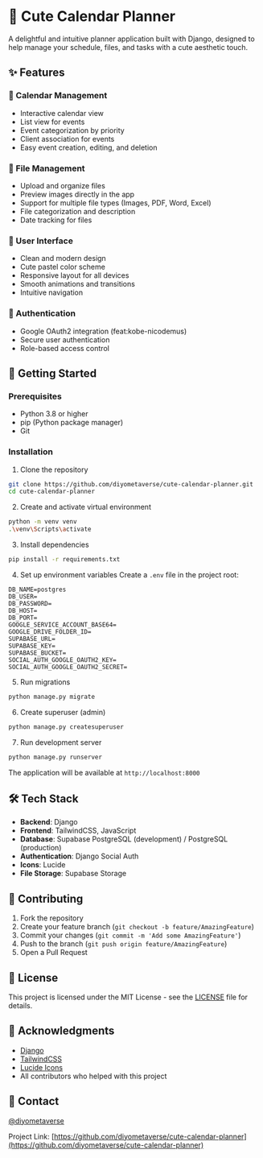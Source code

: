 # 🌸 Cute Calendar Planner

A delightful and intuitive planner application built with Django, designed to help manage your schedule, files, and tasks with a cute aesthetic touch.

## ✨ Features

### 📅 Calendar Management
- Interactive calendar view
- List view for events
- Event categorization by priority
- Client association for events
- Easy event creation, editing, and deletion

### 📁 File Management
- Upload and organize files
- Preview images directly in the app
- Support for multiple file types (Images, PDF, Word, Excel)
- File categorization and description
- Date tracking for files

### 🎨 User Interface
- Clean and modern design
- Cute pastel color scheme
- Responsive layout for all devices
- Smooth animations and transitions
- Intuitive navigation

### 🔐 Authentication
- Google OAuth2 integration (feat:kobe-nicodemus)
- Secure user authentication
- Role-based access control

## 🚀 Getting Started

### Prerequisites
- Python 3.8 or higher
- pip (Python package manager)
- Git

### Installation

1. Clone the repository
```bash
git clone https://github.com/diyometaverse/cute-calendar-planner.git
cd cute-calendar-planner
```

2. Create and activate virtual environment
```bash
python -m venv venv
.\venv\Scripts\activate
```

3. Install dependencies
```bash
pip install -r requirements.txt
```

4. Set up environment variables
Create a `.env` file in the project root:
```plaintext
DB_NAME=postgres
DB_USER=
DB_PASSWORD=
DB_HOST=
DB_PORT=
GOOGLE_SERVICE_ACCOUNT_BASE64=
GOOGLE_DRIVE_FOLDER_ID=
SUPABASE_URL=
SUPABASE_KEY=
SUPABASE_BUCKET=
SOCIAL_AUTH_GOOGLE_OAUTH2_KEY=
SOCIAL_AUTH_GOOGLE_OAUTH2_SECRET=
```

5. Run migrations
```bash
python manage.py migrate
```

6. Create superuser (admin)
```bash
python manage.py createsuperuser
```

7. Run development server
```bash
python manage.py runserver
```

The application will be available at `http://localhost:8000`

## 🛠️ Tech Stack

- **Backend**: Django
- **Frontend**: TailwindCSS, JavaScript
- **Database**: Supabase PostgreSQL (development) / PostgreSQL (production)
- **Authentication**: Django Social Auth
- **Icons**: Lucide
- **File Storage**: Supabase Storage

## 🤝 Contributing

1. Fork the repository
2. Create your feature branch (`git checkout -b feature/AmazingFeature`)
3. Commit your changes (`git commit -m 'Add some AmazingFeature'`)
4. Push to the branch (`git push origin feature/AmazingFeature`)
5. Open a Pull Request

## 📝 License

This project is licensed under the MIT License - see the [LICENSE](LICENSE) file for details.

## 🙏 Acknowledgments

- [Django](https://www.djangoproject.com/)
- [TailwindCSS](https://tailwindcss.com/)
- [Lucide Icons](https://lucide.dev/)
- All contributors who helped with this project

## 👥 Contact

[@diyometaverse](https://github.com/diyometaverse)

Project Link: [https://github.com/diyometaverse/cute-calendar-planner](https://github.com/diyometaverse/cute-calendar-planner)
